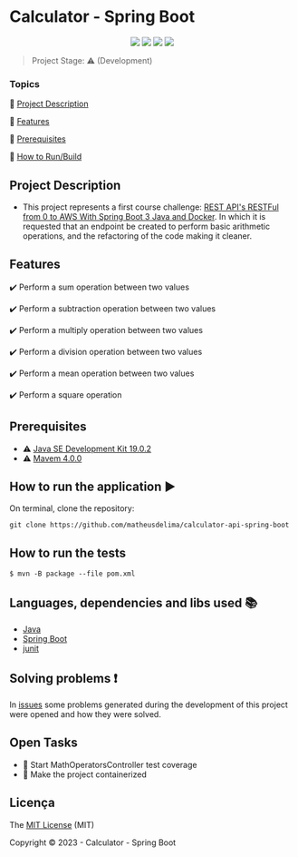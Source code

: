 <h1>Calculator - Spring Boot</h1> 

<p align="center">
  <img src="http://img.shields.io/static/v1?label=License&message=MIT&color=green&style=for-the-badge"/>
  <img src="http://img.shields.io/static/v1?label=Java&message=19&color=red&style=for-the-badge&logo=java"/>
  <img src="http://img.shields.io/static/v1?label=SpringBoot&message=3.0.4&color=red&style=for-the-badge&logo=java"/>
  <img src="http://img.shields.io/static/v1?label=STATUS&message=EM%20DESENVOLVIMENTO&color=GRAY&style=for-the-badge"/>
</p>

> Project Stage: :warning: (Development)

### Topics 

:small_blue_diamond: [Project Description](#descrição-do-projeto)

:small_blue_diamond: [Features](#funcionalidades)

:small_blue_diamond: [Prerequisites](#pré-requisitos)

:small_blue_diamond: [How to Run/Build](#como-rodar-a-aplicação-arrow_forward)

## Project Description 


- This project represents a first course challenge: [REST API's RESTFul from 0 to AWS With Spring Boot 3 Java and Docker]( https://www.udemy.com/course/restful-apis-do-0-a-nuvem-com-springboot-e-docker). In which it is requested that an endpoint be created to perform basic arithmetic operations, and the refactoring of the code making it cleaner.

## Features

:heavy_check_mark: Perform a sum operation between two values

:heavy_check_mark: Perform a subtraction operation between two values

:heavy_check_mark: Perform a multiply operation between two values

:heavy_check_mark: Perform a division operation between two values

:heavy_check_mark: Perform a mean operation between two values

:heavy_check_mark: Perform a square operation

## Prerequisites

- :warning: [Java SE Development Kit 19.0.2](https://www.oracle.com/java/technologies/javase/jdk19-archive-downloads.html)
- :warning: [Mavem 4.0.0](https://maven.apache.org/)

## How to run the application :arrow_forward:

On terminal, clone the repository: 

```
git clone https://github.com/matheusdelima/calculator-api-spring-boot
```

## How to run the tests

```
$ mvn -B package --file pom.xml
```

## Languages, dependencies and libs used :books:

- [Java](https://www.oracle.com/java/technologies/javase/19-relnote-issues.html)
- [Spring Boot](https://docs.spring.io/spring-boot/docs/current/api/)
- [junit](https://junit.org/junit5/)

## Solving problems :exclamation:

In [issues]() some problems generated during the development of this project were opened and how they were solved.

## Open Tasks

 - :memo: Start MathOperatorsController test coverage
 - :memo: Make the project containerized

## Licença 

The [MIT License]() (MIT)

Copyright :copyright: 2023 - Calculator - Spring Boot
